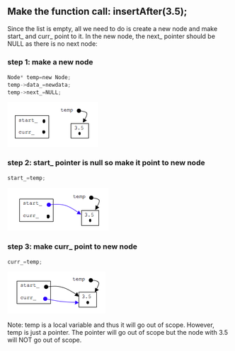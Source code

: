 ## Make the function call:  insertAfter(3.5);

Since the list is empty, all we need to do is create a new node and make start_ and curr_ point to it.  In the new node, the next_ pointer should be NULL as there is no next node:


### step 1: make a new node
```c
Node* temp=new Node;
temp->data_=newdata;
temp->next_=NULL;
```
![insertAfter(3.5) step 1](../assets/linkedlist2a.png)


### step 2: start_ pointer is null so make it point to new node

```c
start_=temp;
```

![insertAfter(3.5) step 2](../assets/linkedlist2b.png)


### step 3: make curr_ point to new node

```c
curr_=temp;
```
![insertAfter(3.5) step 3](../assets/linkedlist2c.png)

Note: temp is a local variable and thus it will go out of scope.  However, temp is just a pointer.  The pointer will go out of scope but the node with 3.5 will NOT go out of scope.
